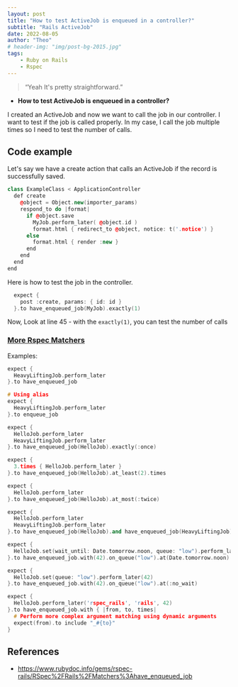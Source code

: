 ```yaml
---
layout: post
title: "How to test ActiveJob is enqueued in a controller?"
subtitle: "Rails ActiveJob"
date: 2022-08-05
author: "Theo"
# header-img: "img/post-bg-2015.jpg"
tags:
    - Ruby on Rails
    - Rspec
---
```


> “Yeah It's pretty straightforward.”

- **How to test ActiveJob is enqueued in a controller?**

I created an ActiveJob and now we want to call the job in our controller. I want to test if the job is called properly. In my case, I call the job multiple times so I need to test the number of calls.

Code example
----------------------------------------

Let's say we have a create action that calls an ActiveJob if the record is successfully saved.

```cpp
class ExampleClass < ApplicationController
  def create
    @object = Object.new(importer_params)
    respond_to do |format|
      if @object.save
        MyJob.perform_later( @object.id )
        format.html { redirect_to @object, notice: t('.notice') }
      else
        format.html { render :new }
      end
    end
  end
end
```

Here is how to test the job in the controller.

```cpp
  expect {
    post :create, params: { id: id }
  }.to have_enqueued_job(MyJob).exactly(1)
```

Now, Look at line 45 - with the `exactly(1)`, you can test the number of calls


### [More Rspec Matchers](https://www.rubydoc.info/gems/rspec-rails/RSpec%2FRails%2FMatchers%3Ahave_enqueued_job)

Examples:

```cpp
expect {
  HeavyLiftingJob.perform_later
}.to have_enqueued_job

# Using alias
expect {
  HeavyLiftingJob.perform_later
}.to enqueue_job

expect {
  HelloJob.perform_later
  HeavyLiftingJob.perform_later
}.to have_enqueued_job(HelloJob).exactly(:once)

expect {
  3.times { HelloJob.perform_later }
}.to have_enqueued_job(HelloJob).at_least(2).times

expect {
  HelloJob.perform_later
}.to have_enqueued_job(HelloJob).at_most(:twice)

expect {
  HelloJob.perform_later
  HeavyLiftingJob.perform_later
}.to have_enqueued_job(HelloJob).and have_enqueued_job(HeavyLiftingJob)

expect {
  HelloJob.set(wait_until: Date.tomorrow.noon, queue: "low").perform_later(42)
}.to have_enqueued_job.with(42).on_queue("low").at(Date.tomorrow.noon)

expect {
  HelloJob.set(queue: "low").perform_later(42)
}.to have_enqueued_job.with(42).on_queue("low").at(:no_wait)

expect {
  HelloJob.perform_later('rspec_rails', 'rails', 42)
}.to have_enqueued_job.with { |from, to, times|
  # Perform more complex argument matching using dynamic arguments
  expect(from).to include "_#{to}"
}
```

References
----------

- <https://www.rubydoc.info/gems/rspec-rails/RSpec%2FRails%2FMatchers%3Ahave_enqueued_job>













